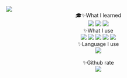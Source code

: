 <img src="https://capsule-render.vercel.app/api?type=waving&color=timeGradient&height=200&section=header&text=POlARIS'GITHUB✨&fontSize=90" />
<div align="center">
🎓✨What I learned
</div>
<div align="center">
  <img src="https://img.shields.io/badge/HTML5-000000?style=flat&logo=HTML5&logoColor=white" />
  <img src="https://img.shields.io/badge/CSS3-000000?style=flat&logo=CSS3&logoColor=white" />
  <img src="https://img.shields.io/badge/Javascript-000000?style=flat&logo=Javascript&logoColor=white" />
</div>
<div align="center">
✨What I use
</div>
<div align="center">
  <img src="https://img.shields.io/badge/VSC-000000?style=flat&logo=Visual Studio Code&logoColor=white" />
  <img src="https://img.shields.io/badge/Codepen-000000?style=flat&logo=CodePen&logoColor=white" />
  <img src="https://img.shields.io/badge/Chrome-000000?style=flat&logo=Google Chrome&logoColor=white" />
  <img src="https://img.shields.io/badge/Github-000000?style=flat&logo=GitHub&logoColor=white" />
  <img src="https://img.shields.io/badge/Github pages-000000?style=flat&logo=GitHub Pages&logoColor=white" />
</div>
<div align="center">
✨Language I use<br>
<img src="https://github-readme-stats.vercel.app/api/top-langs/?username=countmaster&layout=compact"><br><br>
✨Github rate<br>
<img src="https://github-readme-stats.vercel.app/api?username=countmaster&show_icons=true">
<div>
